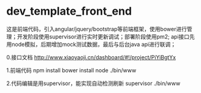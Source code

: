 # dev_template_front_end
这是前端代码，引入angular/jquery/bootstrap等前端框架，使用bower进行管理；开发阶段使用supervisor进行实时更新调试；部署阶段使用pm2;
api接口先用node模拟，后期增加mock测试数据，最后与后台java api进行联调；

0.接口文档
http://www.xiaoyaoji.cn/dashboard/#!/project/PiYiBgtYx

1.前端代码
npm install
bower install
node ./bin/www

2.代码编辑是用supervisor，能实现自动检测刷新
supervisor ./bin/www